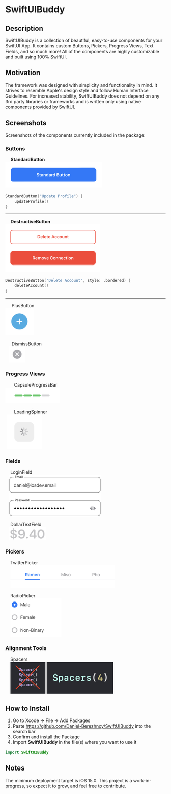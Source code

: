 # SwiftUIBuddy

## Description
SwiftUIBuddy is a collection of beautiful, easy-to-use components for your SwiftUI App. It contains custom Buttons, Pickers, Progress Views, Text Fields, and so much more! All of the components are highly customizable and built using 100% SwiftUI.

## Motivation
The framework was designed with simplicity and functionality in mind. It strives to resemble Apple's design style and follow Human Interface Guidelines. For increased stability, SwiftUIBuddy does not depend on any 3rd party libraries or frameworks and is written only using native components provided by SwiftUI.

## Screenshots
Screenshots of the components currently included in the package:

### Buttons

**&nbsp;&nbsp;&nbsp;&nbsp; StandardButton**  
<img src = "Screenshots/Buttons/StandardButton.png" height = "80">

```swift
StandardButton("Update Profile") {
    updateProfile()
}
```
-----

**&nbsp;&nbsp;&nbsp;&nbsp; DestructiveButton**  
<img src = "Screenshots/Buttons/DestructiveButton.png" height = "151">

```swift
DestructiveButton("Delete Account", style: .bordered) {
    deleteAccount()
}
```
-----

&nbsp;&nbsp;&nbsp;&nbsp; PlusButton  
<img src = "Screenshots/Buttons/PlusButton.png" height = "85">

&nbsp;&nbsp;&nbsp;&nbsp; DismissButton  
&nbsp;&nbsp; <img src = "Screenshots/Buttons/DismissButton.png" height = "50">

### Progress Views
&nbsp;&nbsp;&nbsp;&nbsp;&nbsp;&nbsp; CapsuleProgressBar  
<img src = "Screenshots/Progress Views/CapsuleProgressBar.png" height = "50">

&nbsp;&nbsp;&nbsp;&nbsp;&nbsp;&nbsp; LoadingSpinner  
&nbsp;<img src = "Screenshots/Progress Views/LoadingSpinner.png" height = "110">

### Fields
&nbsp;&nbsp;&nbsp; LoginField  
&nbsp;&nbsp; <img src = "Screenshots/Fields/LoginField.png" height = "130">

&nbsp;&nbsp;&nbsp; DollarTextField  
&nbsp;&nbsp; <img src = "Screenshots/Fields/DollarTextField.png" height = "40">

### Pickers
&nbsp;&nbsp;&nbsp; TwitterPicker  
&nbsp;&nbsp;&nbsp; <img src = "Screenshots/Pickers/TwitterPicker.png" height = "70">

&nbsp;&nbsp;&nbsp; RadioPicker  
&nbsp;&nbsp;&nbsp; <img src = "Screenshots/Pickers/RadioPicker.png" height = "120">

### Alignment Tools
&nbsp;&nbsp;&nbsp; Spacers  
&nbsp;&nbsp;&nbsp; <img src = "Screenshots/Alignment Tools/Spacer.png" height = "100">
<img src = "Screenshots/Alignment Tools/Spacers.png" height = "100">

## How to Install
1) Go to Xcode -> File -> Add Packages
2) Paste https://github.com/Daniel-Berezhnoy/SwiftUIBuddy into the search bar
3) Confirm and install the Package
4) Import **SwiftUIBuddy** in the file(s) where you want to use it

```swift
import SwiftUIBuddy
```

## Notes
The minimum deployment target is iOS 15.0. This project is a work-in-progress, so expect it to grow, and feel free to contribute.

